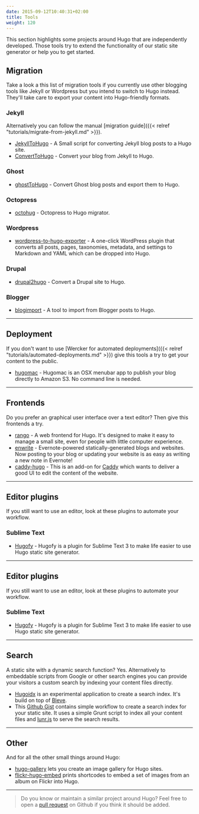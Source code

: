```yaml
---
date: 2015-09-12T10:40:31+02:00
title: Tools
weight: 120
---
```


This section highlights some projects around Hugo that are independently developed.
Those tools try to extend the functionality of our static site generator or help you to get started.


## Migration

Take a look a this list of migration tools if you currently use other blogging tools
like Jekyll or Wordpress but you intend to switch to Hugo instead. They'll take care to export
your content into Hugo-friendly formats.

### Jekyll

Alternatively you can follow the manual [migration guide]({{< relref "tutorials/migrate-from-jekyll.md" >}}).

- [JekyllToHugo](https://github.com/SenjinDarashiva/JekyllToHugo) - A Small script for converting Jekyll blog posts to a Hugo site.
- [ConvertToHugo](https://github.com/coderzh/ConvertToHugo) - Convert your blog from Jekyll to Hugo.

### Ghost

- [ghostToHugo](https://github.com/jbarone/ghostToHugo) - Convert Ghost blog posts and export them to Hugo.

### Octopress

- [octohug](https://github.com/codebrane/octohug) - Octopress to Hugo migrator.

### Wordpress

- [wordpress-to-hugo-exporter](https://github.com/SchumacherFM/wordpress-to-hugo-exporter) - A one-click WordPress plugin that converts all posts, pages, taxonomies, metadata, and settings to Markdown and YAML which can be dropped into Hugo.

### Drupal

- [drupal2hugo](https://github.com/danapsimer/drupal2hugo) - Convert a Drupal site to Hugo.


### Blogger

- [blogimport](https://github.com/natefinch/blogimport) - A tool to import from Blogger posts to Hugo.

***

## Deployment

If you don't want to use [Wercker for automated deployments]({{< relref "tutorials/automated-deployments.md" >}}) give this tools a try to
get your content to the public.

- [hugomac](https://github.com/nickoneill/hugomac) - Hugomac is an OSX menubar app to publish your blog directly to Amazon S3. No command line is needed.


***

## Frontends

Do you prefer an graphical user interface over a text editor? Then give this frontends a try.

- [rango](https://github.com/stayradiated/rango) - A web frontend for Hugo. It's designed to make it easy to manage a small site, even for people with little computer experience.
- [enwrite](https://github.com/zzamboni/enwrite) - Evernote-powered statically-generated blogs and websites. Now posting to your blog or updating your website is as easy as writing a new note in Evernote!
- [caddy-hugo](https://github.com/hacdias/caddy-hugo) - This is an add-on for [Caddy](https://caddyserver.com/) which wants to deliver a good UI to edit the content of the website. 

***

## Editor plugins

If you still want to use an editor, look at these plugins to automate your workflow.

### Sublime Text

- [Hugofy](https://github.com/akmittal/Hugofy) - Hugofy is a plugin for Sublime Text 3 to make life easier to use Hugo static site generator.

***

## Editor plugins

If you still want to use an editor, look at these plugins to automate your workflow.

### Sublime Text

- [Hugofy](https://github.com/akmittal/Hugofy) - Hugofy is a plugin for Sublime Text 3 to make life easier to use Hugo static site generator.

***

## Search

A static site with a dynamic search function? Yes. Alternatively to embeddable scripts from Google or other search engines you can provide your visitors a custom search by indexing your content files directly.

- [Hugoidx](https://github.com/blevesearch/hugoidx) is an experimental application to create a search index. It's build on top of [Bleve](http://www.blevesearch.com/).
- This [Github Gist](https://gist.github.com/sebz/efddfc8fdcb6b480f567) contains simple workflow to create a search index for your static site. It uses a simple Grunt script to index all your content files and [lunr.js](http://lunrjs.com/) to serve the search results.

***

## Other

And for all the other small things around Hugo:

- [hugo-gallery](https://github.com/icecreammatt/hugo-gallery) lets you create an image gallery for Hugo sites.
- [flickr-hugo-embed](https://github.com/nikhilm/flickr-hugo-embed) prints shortcodes to embed a set of images from an album on Flickr into Hugo.

***

> Do you know or maintain a similar project around Hugo? Feel free to open a
[pull request](https://github.com/spf13/hugo/pulls) on Github if you think it should be added.
